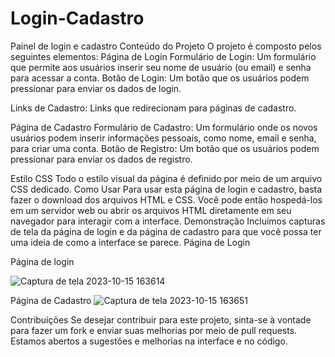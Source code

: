 # Login-Cadastro

Painel de login e cadastro
Conteúdo do Projeto O projeto é composto pelos seguintes elementos:
Página de Login Formulário de Login: Um formulário que permite aos usuários inserir seu nome de usuário (ou email) e senha para acessar a conta.
Botão de Login: Um botão que os usuários podem pressionar para enviar os dados de login.

Links de Cadastro: Links que redirecionam para páginas de cadastro.

Página de Cadastro Formulário de Cadastro: Um formulário onde os novos usuários podem inserir informações pessoais, como nome, email e senha, para criar uma conta.
Botão de Registro: Um botão que os usuários podem pressionar para enviar os dados de registro.

Estilo CSS Todo o estilo visual da página é definido por meio de um arquivo CSS dedicado. Como Usar Para usar esta página de login e cadastro, basta fazer o download dos arquivos HTML e CSS. Você pode então hospedá-los em um servidor web ou abrir os arquivos HTML diretamente em seu navegador para interagir com a interface.
Demonstração Incluímos capturas de tela da página de login e da página de cadastro para que você possa ter uma ideia de como a interface se parece. Página de Login

Página de login


![Captura de tela 2023-10-15 163614](https://github.com/LeooAndrade/Login-Cadastro/assets/121836285/a50e0b94-699f-41bb-b97a-1a0992e56b7c)


Página de Cadastro
![Captura de tela 2023-10-15 163651](https://github.com/LeooAndrade/Login-Cadastro/assets/121836285/9b91dfea-180b-4276-84f5-8e4f74d36ae9)



Contribuições Se desejar contribuir para este projeto, sinta-se à vontade para fazer um fork e enviar suas melhorias por meio de pull requests. Estamos abertos a sugestões e melhorias na interface e no código.
